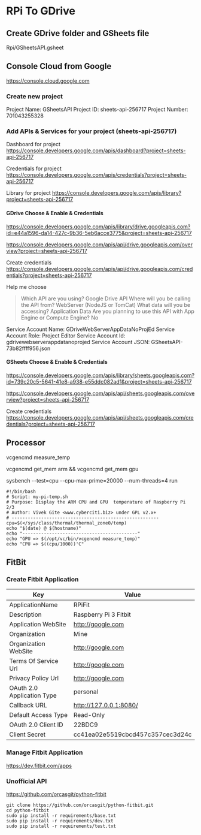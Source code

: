 # RPi To GDrive

## Create GDrive folder and GSheets file

Rpi/GSheetsAPI.gsheet

## Console Cloud from Google

https://console.cloud.google.com

### Create new project

Project Name: GSheetsAPI
Project ID: sheets-api-256717
Project Number: 701043255328

### Add APIs & Services for your project (sheets-api-256717)

Dashboard for project 
https://console.developers.google.com/apis/dashboard?project=sheets-api-256717

Credentials for project 
https://console.developers.google.com/apis/credentials?project=sheets-api-256717

Library for project 
https://console.developers.google.com/apis/library?project=sheets-api-256717

#### GDrive Choose & Enable & Credentials

https://console.developers.google.com/apis/library/drive.googleapis.com?id=e44a1596-da14-427c-9b36-5eb6acce3775&project=sheets-api-256717

https://console.developers.google.com/apis/api/drive.googleapis.com/overview?project=sheets-api-256717

Create credentials 
https://console.developers.google.com/apis/api/drive.googleapis.com/credentials?project=sheets-api-256717

Help me choose
> Which API are you using?
Google Drive API
> Where will you be calling the API from?
WebServer (NodeJS or TomCat)
> What data will you be accessing?
Application Data
> Are you planning to use this API with App Engine or Compute Engine?
No

Service Account Name: GDriveWebServerAppDataNoProjEd
Service Account Role: Project Editor
Service Account Id: gdrivewebserverappdatanoprojed
Service Account JSON: GSheetsAPI-73b82ffff956.json

#### GSheets Choose & Enable & Credentials

https://console.developers.google.com/apis/library/sheets.googleapis.com?id=739c20c5-5641-41e8-a938-e55ddc082ad1&project=sheets-api-256717

https://console.developers.google.com/apis/api/sheets.googleapis.com/overview?project=sheets-api-256717

Create credentials
https://console.developers.google.com/apis/api/sheets.googleapis.com/credentials?project=sheets-api-256717

## Processor

vcgencmd measure_temp

vcgencmd get_mem arm && vcgencmd get_mem gpu

sysbench --test=cpu --cpu-max-prime=20000 --num-threads=4 run


```
#!/bin/bash
# Script: my-pi-temp.sh
# Purpose: Display the ARM CPU and GPU  temperature of Raspberry Pi 2/3 
# Author: Vivek Gite <www.cyberciti.biz> under GPL v2.x+
# -------------------------------------------------------
cpu=$(</sys/class/thermal/thermal_zone0/temp)
echo "$(date) @ $(hostname)"
echo "-------------------------------------------"
echo "GPU => $(/opt/vc/bin/vcgencmd measure_temp)"
echo "CPU => $((cpu/1000))'C"
```
## FitBit

### Create Fitbit Application

| Key                        | Value                            |
| -------------------------- | -------------------------------- |
| ApplicationName            | RPiFit                           |
| Description                | Raspberry Pi 3 Fitbit            |
| Application WebSite        | http://google.com                |
| Organization               | Mine                             |
| Organization WebSite       | http://google.com                |
| Terms Of Service Url       | http://google.com                |
| Privacy Policy Url         | http://google.com                |
| OAuth 2.0 Application Type | personal                        |
| Callback URL               | http://127.0.0.1:8080/           |
| Default Access Type        | Read-Only                        |
| OAuth 2.0 Client ID        | 22BDC9                           |
| Client Secret              | cc41ea02e5519cbcd457c357cec3d24c |

### Manage Fitbit Application

https://dev.fitbit.com/apps

### Unofficial API

https://github.com/orcasgit/python-fitbit

```
git clone https://github.com/orcasgit/python-fitbit.git
cd python-fitbit
sudo pip install -r requirements/base.txt
sudo pip install -r requirements/dev.txt
sudo pip install -r requirements/test.txt
```